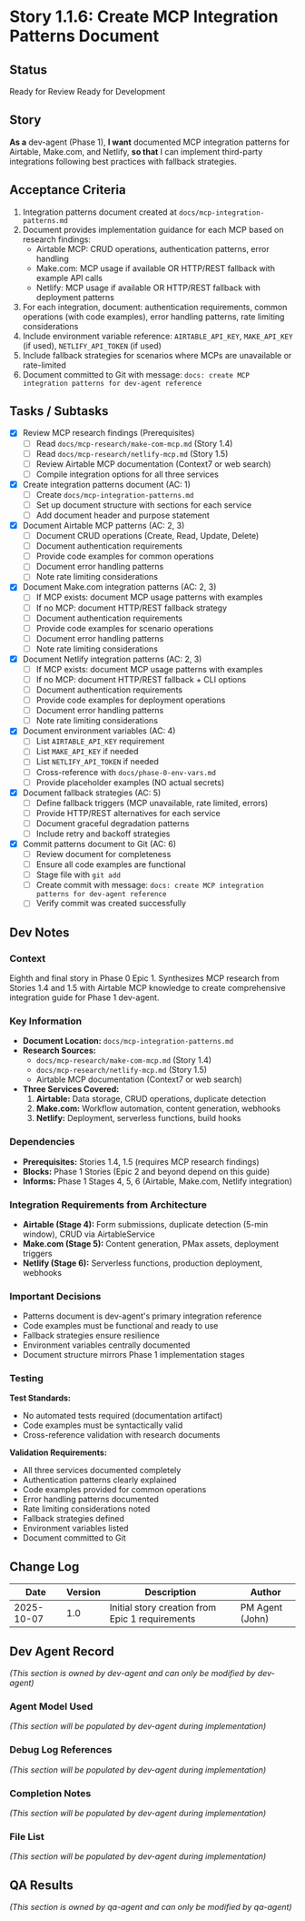 # Story 1.1.6: Create MCP Integration Patterns Document

## Status
Ready for Review
Ready for Development
## Story
**As a** dev-agent (Phase 1),
**I want** documented MCP integration patterns for Airtable, Make.com, and Netlify,
**so that** I can implement third-party integrations following best practices with fallback strategies.

## Acceptance Criteria

1. Integration patterns document created at `docs/mcp-integration-patterns.md`
2. Document provides implementation guidance for each MCP based on research findings:
   - Airtable MCP: CRUD operations, authentication patterns, error handling
   - Make.com: MCP usage if available OR HTTP/REST fallback with example API calls
   - Netlify: MCP usage if available OR HTTP/REST fallback with deployment patterns
3. For each integration, document: authentication requirements, common operations (with code examples), error handling patterns, rate limiting considerations
4. Include environment variable reference: `AIRTABLE_API_KEY`, `MAKE_API_KEY` (if used), `NETLIFY_API_TOKEN` (if used)
5. Include fallback strategies for scenarios where MCPs are unavailable or rate-limited
6. Document committed to Git with message: `docs: create MCP integration patterns for dev-agent reference`

## Tasks / Subtasks

- [x] Review MCP research findings (Prerequisites)
  - [ ] Read `docs/mcp-research/make-com-mcp.md` (Story 1.4)
  - [ ] Read `docs/mcp-research/netlify-mcp.md` (Story 1.5)
  - [ ] Review Airtable MCP documentation (Context7 or web search)
  - [ ] Compile integration options for all three services
- [x] Create integration patterns document (AC: 1)
  - [ ] Create `docs/mcp-integration-patterns.md`
  - [ ] Set up document structure with sections for each service
  - [ ] Add document header and purpose statement
- [x] Document Airtable MCP patterns (AC: 2, 3)
  - [ ] Document CRUD operations (Create, Read, Update, Delete)
  - [ ] Document authentication requirements
  - [ ] Provide code examples for common operations
  - [ ] Document error handling patterns
  - [ ] Note rate limiting considerations
- [x] Document Make.com integration patterns (AC: 2, 3)
  - [ ] If MCP exists: document MCP usage patterns with examples
  - [ ] If no MCP: document HTTP/REST fallback strategy
  - [ ] Document authentication requirements
  - [ ] Provide code examples for scenario operations
  - [ ] Document error handling patterns
  - [ ] Note rate limiting considerations
- [x] Document Netlify integration patterns (AC: 2, 3)
  - [ ] If MCP exists: document MCP usage patterns with examples
  - [ ] If no MCP: document HTTP/REST fallback + CLI options
  - [ ] Document authentication requirements
  - [ ] Provide code examples for deployment operations
  - [ ] Document error handling patterns
  - [ ] Note rate limiting considerations
- [x] Document environment variables (AC: 4)
  - [ ] List `AIRTABLE_API_KEY` requirement
  - [ ] List `MAKE_API_KEY` if needed
  - [ ] List `NETLIFY_API_TOKEN` if needed
  - [ ] Cross-reference with `docs/phase-0-env-vars.md`
  - [ ] Provide placeholder examples (NO actual secrets)
- [x] Document fallback strategies (AC: 5)
  - [ ] Define fallback triggers (MCP unavailable, rate limited, errors)
  - [ ] Provide HTTP/REST alternatives for each service
  - [ ] Document graceful degradation patterns
  - [ ] Include retry and backoff strategies
- [x] Commit patterns document to Git (AC: 6)
  - [ ] Review document for completeness
  - [ ] Ensure all code examples are functional
  - [ ] Stage file with `git add`
  - [ ] Create commit with message: `docs: create MCP integration patterns for dev-agent reference`
  - [ ] Verify commit was created successfully

## Dev Notes

### Context
Eighth and final story in Phase 0 Epic 1. Synthesizes MCP research from Stories 1.4 and 1.5 with Airtable MCP knowledge to create comprehensive integration guide for Phase 1 dev-agent.

### Key Information
- **Document Location:** `docs/mcp-integration-patterns.md`
- **Research Sources:**
  - `docs/mcp-research/make-com-mcp.md` (Story 1.4)
  - `docs/mcp-research/netlify-mcp.md` (Story 1.5)
  - Airtable MCP documentation (Context7 or web search)
- **Three Services Covered:**
  1. **Airtable:** Data storage, CRUD operations, duplicate detection
  2. **Make.com:** Workflow automation, content generation, webhooks
  3. **Netlify:** Deployment, serverless functions, build hooks

### Dependencies
- **Prerequisites:** Stories 1.4, 1.5 (requires MCP research findings)
- **Blocks:** Phase 1 Stories (Epic 2 and beyond depend on this guide)
- **Informs:** Phase 1 Stages 4, 5, 6 (Airtable, Make.com, Netlify integration)

### Integration Requirements from Architecture
- **Airtable (Stage 4):** Form submissions, duplicate detection (5-min window), CRUD via AirtableService
- **Make.com (Stage 5):** Content generation, PMax assets, deployment triggers
- **Netlify (Stage 6):** Serverless functions, production deployment, webhooks

### Important Decisions
- Patterns document is dev-agent's primary integration reference
- Code examples must be functional and ready to use
- Fallback strategies ensure resilience
- Environment variables centrally documented
- Document structure mirrors Phase 1 implementation stages

### Testing

**Test Standards:**
- No automated tests required (documentation artifact)
- Code examples must be syntactically valid
- Cross-reference validation with research documents

**Validation Requirements:**
- All three services documented completely
- Authentication patterns clearly explained
- Code examples provided for common operations
- Error handling patterns documented
- Rate limiting considerations noted
- Fallback strategies defined
- Environment variables listed
- Document committed to Git

## Change Log

| Date | Version | Description | Author |
|------|---------|-------------|--------|
| 2025-10-07 | 1.0 | Initial story creation from Epic 1 requirements | PM Agent (John) |

## Dev Agent Record

_(This section is owned by dev-agent and can only be modified by dev-agent)_

### Agent Model Used
_(This section will be populated by dev-agent during implementation)_

### Debug Log References
_(This section will be populated by dev-agent during implementation)_

### Completion Notes
_(This section will be populated by dev-agent during implementation)_

### File List
_(This section will be populated by dev-agent during implementation)_

## QA Results

_(This section is owned by qa-agent and can only be modified by qa-agent)_

